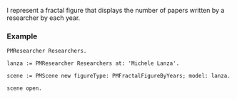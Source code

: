 I represent a fractal figure that displays the number of papers written by a researcher by each year.

### Example

```st
PMResearcher Researchers.

lanza := PMResearcher Researchers at: 'Michele Lanza'.

scene := PMScene new figureType: PMFractalFigureByYears; model: lanza.

scene open.
```